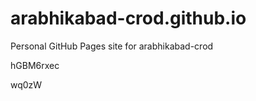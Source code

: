 # arabhikabad-crod.github.io
Personal GitHub Pages site for arabhikabad-crod














hGBM6rxec

wq0zW

